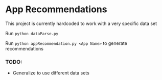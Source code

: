 # App Recommendations

This project is currently hardcoded to work with a very specific data set

Run `python dataParse.py`

Run `python appRecommendation.py <App Name>` to generate recommendations

### TODO: 

- Generalize to use different data sets 


